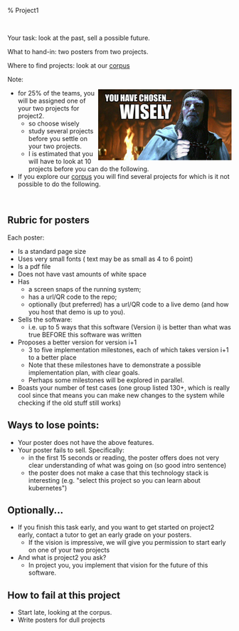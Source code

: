 % Project1

<br clear=all>

Your task: look at the past, sell a possible future.

What to hand-in: two posters from two projects.

Where to find projects: look at our 
[corpus](https://docs.google.com/spreadsheets/d/17AdVB6rGsKSf8Ut6gG5RD01IngOLjQvVxFdkSS76cYY/edit?usp=sharing)

Note:

<img src="img/choice.jpeg" align=right width=300>

- for 25% of the teams, you will be assigned one of your two projects for project2. 
  - so choose wisely
  - study several projects before you settle on your two projects.
  - I  is estimated that you will have to look at 10 projects before you can do the following.
- If you explore our [corpus](https://docs.google.com/spreadsheets/d/17AdVB6rGsKSf8Ut6gG5RD01IngOLjQvVxFdkSS76cYY/edit?usp=sharing) you will find several projects for which is it not
possible to do the following.

<br clear=both>

## Rubric for posters

Each poster:

- Is a standard page size
- Uses very small fonts ( text may be as small as 4 to 6 point)
- Is a pdf file
- Does  not have vast amounts of white space
- Has 
  - a screen snaps of the running system; 
  - has a  url/QR code to the repo; 
  - optionally (but preferred) has a url/QR code to a live demo (and how you host that demo is up to you).
- Sells the software:
  - i.e. up to  5  ways that this software (Version i) is better than what was true BEFORE this software was written
- Proposes a better version for version i+1
  - 3 to five implementation milestones, each of which  takes version i+1 to a better place
  - Note that these milestones have to demonstrate a possible implementation plan, with clear goals.
  - Perhaps some milestones will be explored in parallel.
- Boasts your number of test cases (one group listed 130+, which is really cool since that means you can  make new changes to the system while checking if the old stuff still works)

## Ways to lose points:

- Your poster does not have the above features.
- Your poster fails to sell. Specifically:
  - in the first 15 seconds or reading, the poster offers  does not  very clear understanding of what was going on (so good intro sentence)
  - the  poster does not  make a case that this technology stack is interesting (e.g. "select this project so you can
    learn about kubernetes")

## Optionally... 

- If you finish this task early, and you want to get started on project2 early, contact a tutor to get an early grade on your posters.
  - If the vision is impressive, we will give you permission to start early on one of your two projects
- And what is project2 you ask? 
  - In project you, you implement that vision for the future of this software.

## How to fail at this project

- Start late, looking at the corpus.
- Write posters for dull projects

